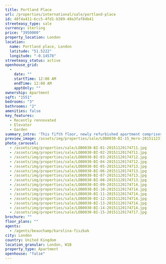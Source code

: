 ```yaml
---
title: Portland Place
url: /properties/international/sale/portland-place
id: 40f4a411-6cc5-4fd1-b389-40a3faf84b41
streeteasy_type: sale
currency: sterling
price: "3950000"
property_location: London
location:
  name: Portland place, London
  latitude: "51.5222"
  longitude: "-0.14578"
streeteasy_status: active
openhouse_grid:
  - 
    date: ""
    startTime: 12:00 AM
    endTime: 12:00 AM
    apptOnly: ""
ownership: Apartment
sqft: "1551"
bedrooms: "3"
bathrooms: "2"
amenities: false
key_features:
  - Recently rennovated
  - Elevator
  - Garden
summary_intro: 'This fifth floor, newly refurbished apartment comprises of approximately 1551 square feet and offers Double reception room, three bedrooms, Bathroom Ensuite, Shower room, and kitchen. Portland Place boasts an excellent location in the heart of Marylebone with easy access to the fashionable shops and restaurants of the Marylebone High Street, Oxford Street and Regent Street. Located on the corner of Portland Place and Devonshire Street in the heart of Marylebone W1, the block benefits from a porter, lift and private use of the Park Square gardens in Regent’s Park. Nearby transport links include Regent’s Park (Bakerloo line) and Great Portland Street (Circle, Hammersmith & City and Metropolitan lines). NB - New Lease of 999 years (completion not earlier than September 2015).'
preview_image: /assets/img/properties/sale/LOB0030-BI-15_Hero-20151123123426.jpg
photo_carousel:
  - /assets/img/properties/sale/LOB0030-BI-01-20151120174711.jpg
  - /assets/img/properties/sale/LOB0030-BI-02-20151120174711.jpg
  - /assets/img/properties/sale/LOB0030-BI-03-20151120174712.jpg
  - /assets/img/properties/sale/LOB0030-BI-04-20151120174712.jpg
  - /assets/img/properties/sale/LOB0030-BI-05-20151120174713.jpg
  - /assets/img/properties/sale/LOB0030-BI-06-20151120174713.jpg
  - /assets/img/properties/sale/LOB0030-BI-07-20151120174713.jpg
  - /assets/img/properties/sale/LOB0030-BI-08-20151120174713.jpg
  - /assets/img/properties/sale/LOB0030-BI-09-20151120174714.jpg
  - /assets/img/properties/sale/LOB0030-BI-10-20151120174714.jpg
  - /assets/img/properties/sale/LOB0030-BI-11-20151120174714.jpg
  - /assets/img/properties/sale/LOB0030-BI-12-20151120174714.jpg
  - /assets/img/properties/sale/LOB0030-BI-13-20151120174714.jpg
  - /assets/img/properties/sale/LOB0030-BI-14-20151120174714.jpg
  - /assets/img/properties/sale/LOB0030-BI-15-20151120174717.jpg
brochure: ""
floor_plans: ""
agents:
  - /agents/beauchamp/karolina-fiszbak
city: London
country: United Kingdom
location_granular: London, W1B
property_type: Apartment
openhouse: "false"
---
```

